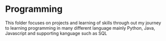 # Programming
This folder focuses on projects and learning of skills through out my journey to learning programming in many different language mainly Python, Java, Javascript and supporting kanguage such as SQL 
